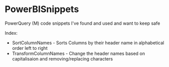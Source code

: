 # PowerBISnippets
PowerQuery (M) code snippets I've found and used and want to keep safe 

Index:
- SortColumnNames - Sorts Columns by their header name in alphabetical order left to right  
- TransformColumnNames - Change the header names based on capitalisaion and removing/replacing characters
